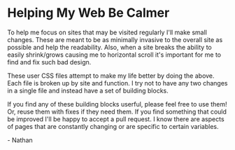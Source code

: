 # Helping My Web Be Calmer
<p>To help me focus on sites that may be visited regularly I'll make small changes. These are meant to be as minimally invasive to the overall site as possible and help the readability. Also, when a site breaks the ability to easily shrink/grows causing me to horizontal scroll it's important for me to find and fix such bad design.</p>
<p>These user CSS files attempt to make my life better by doing the above. Each file is broken up by site and function. I try not to have any two changes in a single file and instead have a set of building blocks.</p>
<p>If you find any of these building blocks userful, please feel free to use them! Or, reuse them with fixes if they need them. If you find something that could be improved I'll be happy to accept a pull request. I know there are aspects of pages that are constantly changing or are specific to certain variables.</p>
- Nathan
